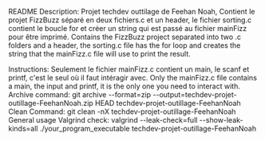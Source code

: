 README
Description:
    Projet techdev outtilage de Feehan Noah,
    Contient le projet FizzBuzz séparé en deux fichiers.c et un header,
    le fichier sorting.c contient le boucle for et créer un string qui est passé au fichier mainFizz pour être imprimé.
    Contains the FizzBuzz project separated into two .c folders and a header,
    the sorting.c file has the for loop and creates the string that the mainFizz.c file will use to print the result.

Instructions:
    Seulement le fichier mainFizz.c contient un main, le scanf et printf, c'est le seul où il faut intéragir avec.
    Only the mainFizz.c file contains a main, the input and printf, it is the only one you need to interact with.
    Archive command: 
        git archive --format=zip --output=techdev-projet-outillage-FeehanNoah.zip HEAD techdev-projet-outillage-FeehanNoah
    Clean Command:
        git clean -nX techdev-projet-outillage-FeehanNoah
    General usage Valgrind check:
        valgrind --leak-check=full --show-leak-kinds=all ./your_program_executable techdev-projet-outillage-FeehanNoah